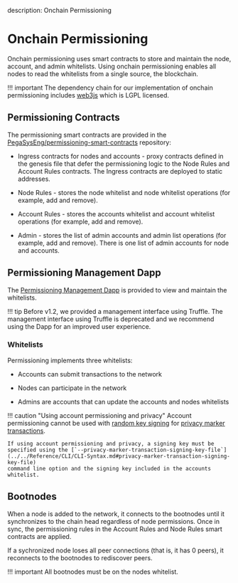 description: Onchain Permissioning
<!--- END of page meta data -->

# Onchain Permissioning 

Onchain permissioning uses smart contracts to store and maintain the node, account, and admin whitelists. 
Using onchain permissioning enables all nodes to read the whitelists from a single source, the blockchain.                                        

!!! important 
    The dependency chain for our implementation of onchain permissioning includes [web3js](https://github.com/ethereum/web3.js/) which is 
    LGPL licensed.  

## Permissioning Contracts

The permissioning smart contracts are provided in the [PegaSysEng/permissioning-smart-contracts](https://github.com/PegaSysEng/permissioning-smart-contracts) repository: 

* Ingress contracts for nodes and accounts - proxy contracts defined in the genesis file that defer the permissioning logic to the 
Node Rules and Account Rules contracts. The Ingress contracts are deployed to static addresses. 

* Node Rules - stores the node whitelist and node whitelist operations (for example, add and remove). 

* Account Rules - stores the accounts whitelist and account whitelist operations (for example, add and remove). 

* Admin - stores the list of admin accounts and admin list operations (for example, add and remove). There is 
one list of admin accounts for node and accounts.

## Permissioning Management Dapp

The [Permissioning Management Dapp](../../Tutorials/Permissioning/Getting-Started-Onchain-Permissioning.md) is provided to view 
and maintain the whitelists. 

!!! tip 
    Before v1.2, we provided a management interface using Truffle.
    The management interface using Truffle is deprecated and we recommend using the Dapp for an improved user experience. 

### Whitelists 

Permissioning implements three whitelists: 

* Accounts can submit transactions to the network

* Nodes can participate in the network 

* Admins are accounts that can update the accounts and nodes whitelists 

!!! caution "Using account permissioning and privacy"
    Account permissioning cannot be used with [random key signing](../../HowTo/Use-Privacy/Sign-Privacy-Marker-Transactions.md)
    for [privacy marker transactions](../Privacy/Private-Transaction-Processing.md).
    
    If using account permissioning and privacy, a signing key must be specified using the [`--privacy-marker-transaction-signing-key-file`](../../Reference/CLI/CLI-Syntax.md#privacy-marker-transaction-signing-key-file)
    command line option and the signing key included in the accounts whitelist.  

## Bootnodes

When a node is added to the network, it connects to the bootnodes until it synchronizes to the chain head regardless of
node permissions. Once in sync, the permissioning rules in the Account Rules and Node Rules smart contracts are applied.  

If a sychronized node loses all peer connections (that is, it has 0 peers), it reconnects to the bootnodes to 
rediscover peers.  

!!! important
    All bootnodes must be on the nodes whitelist. 